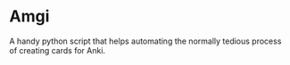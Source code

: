 # Amgi
A handy python script that helps automating the normally tedious process of creating cards for Anki.
